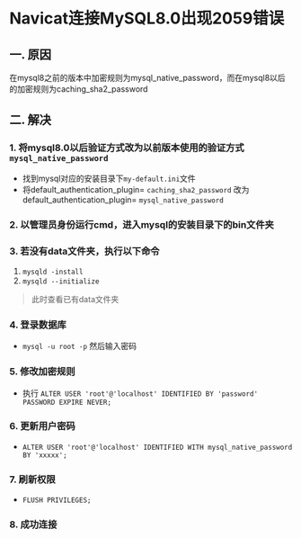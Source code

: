 # Navicat连接MySQL8.0出现2059错误

## 一. 原因

在mysql8之前的版本中加密规则为mysql_native_password，而在mysql8以后的加密规则为caching_sha2_password

## 二. 解决
### 1. 将mysql8.0以后验证方式改为以前版本使用的验证方式`mysql_native_password`
* 找到mysql对应的安装目录下`my-default.ini`文件
* 将default_authentication_plugin= `caching_sha2_password` 改为 default_authentication_plugin= `mysql_native_password`

### 2. 以管理员身份运行cmd，进入mysql的安装目录下的bin文件夹

### 3. 若没有data文件夹，执行以下命令
1. `mysqld -install`
2. `mysqld --initialize`

> 此时查看已有data文件夹

### 4. 登录数据库 
* `mysql -u root -p` 然后输入密码

### 5. 修改加密规则
* 执行 `ALTER USER 'root'@'localhost' IDENTIFIED BY 'password' PASSWORD EXPIRE NEVER;`

### 6. 更新用户密码
* `ALTER USER 'root'@'localhost' IDENTIFIED WITH mysql_native_password BY 'xxxxx';`

### 7. 刷新权限
* `FLUSH PRIVILEGES;`

### 8. 成功连接

<comment/>